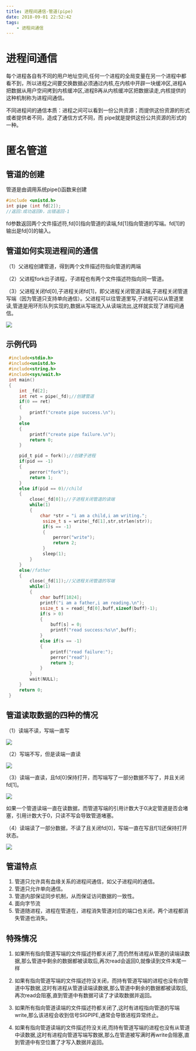 ```yaml
---
title: 进程间通信-管道(pipe)
date: 2018-09-01 22:52:42
tags:
	- 进程间通信
---
```




#    进程间通信

每个进程各自有不同的用户地址空间,任何一个进程的全局变量在另一个进程中都看不到，所以进程之间要交换数据必须通过内核,在内核中开辟一块缓冲区,进程A把数据从用户空间拷到内核缓冲区,进程B再从内核缓冲区把数据读走,内核提供的这种机制称为进程间通信。

不同进程间的通信本质：进程之间可以看到一份公共资源；而提供这份资源的形式或者提供者不同，造成了通信方式不同，而 pipe就是提供这份公共资源的形式的一种。

<!--*more*-->

# 匿名管道

## 管道的创建

管道是由调用系统pipe()函数来创建

```c
#include <unistd.h>
int pipe (int fd[2]);
//返回:成功返回0，出错返回-1     
```

 fd参数返回两个文件描述符,fd[0]指向管道的读端,fd[1]指向管道的写端。fd[1]的输出是fd[0]的输入。

## 管道如何实现进程间的通信

（1）父进程创建管道，得到两个⽂件描述符指向管道的两端

（2）父进程fork出子进程，⼦进程也有两个⽂件描述符指向同⼀管道。

（3）父进程关闭fd[0],子进程关闭fd[1]，即⽗进程关闭管道读端,⼦进程关闭管道写端（因为管道只支持单向通信）。⽗进程可以往管道⾥写,⼦进程可以从管道⾥读,管道是⽤环形队列实现的,数据从写端流⼊从读端流出,这样就实现了进程间通信。 

![](https://user-images.githubusercontent.com/25349066/44986940-0656df80-afb8-11e8-94cc-44f21ac67a4d.png)

## 示例代码

```c
 #include<stdio.h>
 #include<unistd.h>
 #include<string.h>
 #include<sys/wait.h>
 int main()
 {
     int _fd[2];
     int ret = pipe(_fd);//创建管道
     if(0 == ret)
     {
         printf("create pipe success.\n");
     }
     else
     {
         printf("create pipe failure.\n");
         return 0;
     }

     pid_t pid = fork();//创建子进程
     if(pid == -1)
     {
         perror("fork");
         return 1;
     }
     else if(pid == 0)//child
     {
         close(_fd[0]);//子进程关闭管道的读端
         while(1)
         {
             char *str = "i am a child,i am writing.";
              ssize_t s = write(_fd[1],str,strlen(str));
              if(s == -1)
              {
                  perror("write");
                  return 2;
              }
              sleep(1);
         }
     }
     else//father
     {
         close(_fd[1]);//父进程关闭管道的写端
         while(1)
         {
             char buff[1024];
             printf("i am a father,i am reading.\n");
             ssize_t s = read(_fd[0],buff,sizeof(buff)-1);
             if(s > 0)
             {
                 buff[s] = 0;
                 printf("read success:%s\n",buff);
             }
             else if(s == -1)
             {
                 printf("read failure:");
                 perror("read");
                 return 3;
             }
         }
         wait(NULL);
     }
     return 0;
 }
```

## 管道读取数据的四种的情况

（1）读端不读，写端一直写 

![](https://user-images.githubusercontent.com/25349066/44987509-0526b200-afba-11e8-963e-b07cef6ee257.png)

（2）写端不写，但是读端一直读 

![](https://user-images.githubusercontent.com/25349066/44987512-0b1c9300-afba-11e8-9652-a81355efede8.png)

（3）读端一直读，且fd[0]保持打开，而写端写了一部分数据不写了，并且关闭fd[1]。

![](https://user-images.githubusercontent.com/25349066/44987536-18398200-afba-11e8-8ff9-bfbe306ebd16.png)

如果一个管道读端一直在读数据，而管道写端的引⽤计数⼤于0决定管道是否会堵塞，引用计数大于0，只读不写会导致管道堵塞。

（4）读端读了一部分数据，不读了且关闭fd[0]，写端一直在写且f[1]还保持打开状态。

![](https://user-images.githubusercontent.com/25349066/44987545-2091bd00-afba-11e8-8179-c0a3a3f96289.png)

## 管道特点

1. 管道只允许具有血缘关系的进程间通信，如父子进程间的通信。
2. 管道只允许单向通信。
3. 管道内部保证同步机制，从而保证访问数据的一致性。
4. 面向字节流
5. 管道随进程，进程在管道在，进程消失管道对应的端口也关闭，两个进程都消失管道也消失。

## 特殊情况

1. 如果所有指向管道写端的文件描述符都关闭了,而仍然有进程从管道的读端读数据,那么管道中剩余的数据都被读取后,再次read会返回0,就像读到文件末尾一样

2. 如果有指向管道写端的文件描述符没关闭，而持有管道写端的进程也没有向管道中写数据,这时有进程从管道读端读数据,那么管道中剩余的数据都被读取后,再次read会阻塞,直到管道中有数据可读了才读取数据并返回。

3.  如果所有指向管道读端的文件描述符都关闭了,这时有进程指向管道的写端write,那么该进程会收到信号SIGPIPE,通常会导致进程异常终止。

4.  如果有指向管道读端的文件描述符没关闭,而持有管道写端的进程也没有从管道中读数据,这时有进程向管道写端写数据,那么在管道被写满时再write会阻塞,直到管道中有空位置了才写入数据并返回。



